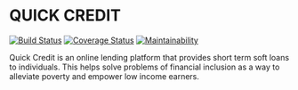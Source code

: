 # QUICK CREDIT
[![Build Status](https://travis-ci.org/tobslob/QUICK_CREDIT_APP_.svg?branch=develop)](https://travis-ci.org/tobslob/QUICK_CREDIT_APP_.svg?branch=develop) [![Coverage Status](https://coveralls.io/repos/github/tobslob/QUICK_CREDIT_APP_/badge.svg?branch=develop)](https://coveralls.io/github/tobslob/QUICK_CREDIT_APP_?branch=develop) [![Maintainability](https://api.codeclimate.com/v1/badges/8b77187e37913a3a2076/maintainability)](https://codeclimate.com/github/tobslob/QUICK_CREDIT_APP_/maintainability)

Quick Credit is an online lending platform that provides short term soft loans to individuals. This helps solve problems of financial inclusion as a way to alleviate poverty and empower low income earners.
